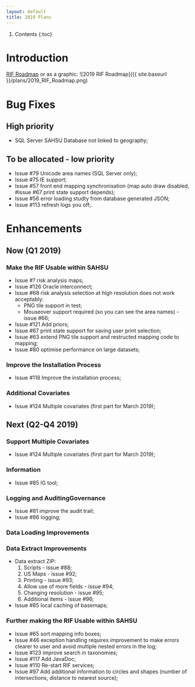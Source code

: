 ```yaml
---
layout: default
title: 2019 Plans
---
```


1. Contents
{:toc}

# Introduction

[RIF Roadmap](https://trello.com/b/CTTtyxJR/the-rif-roadmap) or as a graphic: ![2019 RIF Roadmap]({{ site.baseurl }}/plans/2019_RIF_Roadmap.png)

# Bug Fixes

## High priority

* SQL Server SAHSU Database not linked to geography;

## To be allocated - low priority

* Issue #79 Unicode area names (SQL Server only);
* Issue #75 IE support;
* Issue #57 front end mapping synchronisation (map auto draw disabled, #issue #67 print state support depends);
* Issue #56 error loading studty from database generated JSON;
* Issue #113 refresh logs you off;.

# Enhancements

## Now (Q1 2019)

### Make the RIF Usable within SAHSU

* Issue #? risk analysis maps;
* Issue #126 Oracle interconnect;
* Issue #68 risk analysis selection at high resolution does not work acceptably:
  * PNG tile support in test;
  * Mouseover support required (so you can see the area names) - issue #66;
* Issue #121 Add priors;
* Issue #67 print state support for saving user print selection;
* Issue #63 extend PNG tile support and restructed mapping code to mapping;
* Issue #80 optimise performance on large datasets;

### Improve the Installation Process

* Issue #118 Improve the installation process;

### Additional Covariates

* Issue #124 Multiple covariates (first part for March 2019);

## Next (Q2-Q4 2019)

### Support Multiple Covariates

* Issue #124 Multiple covariates (first part for March 2019);

### Information 

* Issue #85 IG tool;

### Logging and AuditingGovernance

* Issue #81 improve the audit trail;
* Issue #86 logging;

### Data Loading Improvements

### Data Extract Improvements

* Data extract ZIP:
  1. Scripts - issue #88;
  2. US Maps - issue #92;
  3. Printing - issue #93;
  4. Allow use of more fields - issue #94;
  5. Changing resolution - issue #95;
  6. Additional items - issue #96;
* Issue #85 local caching of basemaps;

### Further making the RIF Usable within SAHSU

* Issue #65 sort mapping info boxes;
* Issue #46 exception handling requires improvement to make errors clearer to user and avoid multiple nested errors in the log;
* Issue #123 improve search in taxonomies;
* Issue #117 Add JavaDoc;
* Issue #110 Re-start RIF services;
* Issue #97 Add additional information to circles and shapes (number of intersections, distance to nearest source);
